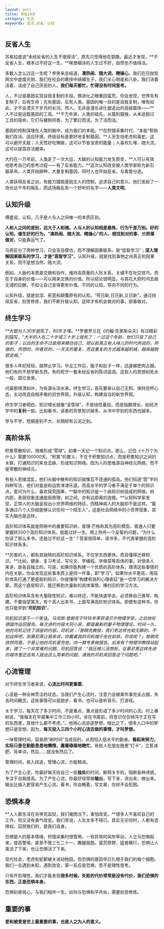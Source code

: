 ```yaml
---
layout: post
title: 写在29岁
category: 生活
keywords: 生活,反省，认知
---
```


## 反省人生 ##

苏格拉底说“未经反省的人生不值得活”，原先只觉得他在耍酷，最近才发现，**不反省人生，根本过不好这一生。**稀里糊涂的人生过不好，自然也不值得活。

多数人怎么过这一生呢？李笑来总结道，**凑热闹、随大流、瞎操心**。我们在日抛型网文中虚度光阴，我们在社会的裹挟中结婚生子，我们关心明星和八卦。我们活着活着，活成了自己厌恶的人。**我们每天都忙，忙得没有时间思考。**

人，不过是基因实现自我复制的手段。携进化之眼重回蛮荒，你会发现，世界先有复制子，后有生命；先有基因，后有人类。基因的唯一目的是自我复制，唯有如此，才不会湮灭于岁月的长河。而人，无非是漫长进化塑造出的高级载体——**人不过是运载基因的工具。**千万年来，人类的祖先，从猿到猿猴，从未逃脱过工具的宿命，它们与猪狗同类，为了繁衍而活，为了活而活。

基因的控制深埋在人类的脑中，成为我们的本能。**在狩猎采集时代，“本能”帮助我们存活、适应环境，终级目标是更好地复制基因。**人天生怕老虎和毒蛇，这可以避开天敌；人天性好吃懒做，这可以节省宝贵的能量；人喜欢扎堆、随大流，这可以提高存活概率。

大约在一万年前，人类走了一次大运，大脑的认知能力发生质变，**人可以有效地思考自己的思考过程——有了反省能力。**这次认知改变被人类学家称为新石器革命。人类开始耕种，大量复制基因，同时人也开始反省，与禽兽分途。

人类获得反省之剑，有能力摆脱基因主人的控制，追求自己的意义。他们发起了一场长达千年的叛乱，而这场叛乱有一个好听的名字——**人类文明**。

## 认知升级 ##
傅盛说，认知，几乎是人与人之间唯一的本质区别。

**人和人之间的差别，远大于人和猪。**人与人的认知相差悬殊，行为千差万别。好的认知，催生好的行为。“凑热闹、随大流、瞎操心”的人，想找到**对的事**，想**把事做对**，只能靠运气了。

马奇区分了两种学习，只会盲目模仿，而不理解因果联系，是“低智学习”；**深入理解因果联系的学习，才是“高智学习”**。认知升级，就是找到事物之间真正的因果关系，而不是想当然、随大流。

例如，人脉的本质是交换和协作，维持高质量的人际关系，关键不在社交技巧，而在于自身的价值——可以用来交换的价值。所以结论很明显，与其花大把时间去做无谓的应酬，不如让自己变得更有价值。不同的认知，导向不同的行为。

认知升级，就是加深、拓宽和颠覆原有的认知。“苟日新,日日新,又日新”，通过持续反省，刻苦修炼，我们不断升级认知。这样才有机会做对的事，把事做对。

## 终生学习 ##

**大部分人30岁就死了，80岁才埋。**罗曼罗兰在《约翰·克里斯朵夫》有过精彩的描写，“*大半的人在二十岁或三十岁上就死了：一过这个年龄，他们只变了自己的影子；以后的生命不过是用来模仿自己，把以前真正有人味儿的时代所说的，所做的，所想的，所喜欢的，一天天的重复，而且重复的方式越来越机械，越来越脱腔走板。*”

很多人年纪轻轻，就停止学习。毕业工作后，脑子和肚子一样，迅速被肥肉占据。他们有的不想学新东西，有的死守一套未经反省的陈词滥调。这些人的思想如死水一般，腐烂发臭。

问渠那得清如许，为有源头活水来。终生学习，首先要承认自己无知，保持空杯心态，主动改造自相矛盾的旧世界观，升级认知，构建自洽的新世界观。

终生学习者明白，知识增长就像“滚雪球”，不是线性叠加，而是指数增长，如经济学中的**复利**一般。比如看书，读者的背景知识越多，从书中学到的东西也越多。

学与不学，短期差别不大，长期却有云泥之别。

## 高阶体系 ##
积累零散知识，很难形成“雪球”。如果一天记一个知识点，那么，记住《十万个为什么》需要100000天。“积累”的要义，不在于积累知识点，而是积累知识之间的关联，打通知识的来龙去脉，形成知识网络。因为人的思维源自神经元网络，而不是零散的神经元。

有些人思维混乱，他们头脑中散布的知识就像互不连通的孤岛。他们知道“茴”字的四种写法，他们对星座和运势津津乐道。而高水平的学习者不满足于单个的知识点，爱问为什么，喜欢探究因果，**脑中的知识是一个由知识树组成的网络，树内部，表层现象连通底层原理，树之间，亦有远距离的连接。**认知科学家发现，正常人的大脑呈现出小世界网络的特征，而精神病人的大脑却不是这样。“最多通过六个人你就能够认识任何一个陌生人”，这是社会网络中的小世界现象，其实大脑也是这样。

高阶知识体系就是网络中的重要知识树，查理·芒格称其为高阶模型。普通人只要掌握好200个高阶知识体系，就能过好一生。网上热传一个反智的问题，“为什么你读了那么多书，还是过不好这一生”？答案很简单，读书多，不代表掌握的高阶知识体系多。

**厉害的人，都有其独特的高阶知识体系。不仅学东西更快，而且懂得迁移知识。**比如，健身、复习考试、写论文、学编程、学做菜等具体的事，对很多人来讲，是各自独立的。可是，如果你能构建一个优质的高阶体系，理清这些事情的内在关联，你会发现这些事本质上是同一件事，即“学习”。如果你水平更高，用高阶体系打通了更底层的知识，你就懂得“构建有效的心理表征”是一切学习的解决方案。而这个底层知识，能迁移到大量新的具体事情，横扫旧的学习方法。

高阶知识体系含有大量隐性知识，难以转述，不能快速学会，必须靠自己推导、构建。不要指望某天，有个高人出本书，上面写满高阶知识体系。即使有这种书，你也只能学到“**司机知识**”。

司机知识源于一个笑话。*马克斯·普朗克于1918年荣获诺贝尔物理学奖，之后他在德国作巡回报告。每次讲的内容大同小异，都是最新的量子物理理论。时间一久，他的司机记住了讲座的内容。司机说：「普朗克教授，我们老这样也挺无聊的，不如这样吧，到慕尼黑让我来讲，你戴着我的司机帽子坐在前排，你说呢？」普朗克欣然同意。于是让他的司机冒充他，向一群专家做报告。后来有个物理学教授站起来，提了一个非常难的问题。司机回答说：“我压根儿没想到，在慕尼黑这样先进的城市里还会有人提出这么简单的问题。请我的司机来回答这个问题吧。”*

## 心流管理 ##
对于终生学习者来说，**心流比时间更重要**。

心流是一种全神贯注的状态。当我们产生心流时，注意力会被某件事完全占据，失去时间概念。这些事情可以是跑步、看书，也可以是听音乐、打游戏。

关于学习，每天花了多少时间，不是重点，重点是形成了多少时间的心流。村上春树说，“我每天在早晨集中工作三四小时。坐在书案前，将意识仅仅倾泻于正在写的东西里，其他什么都不考虑。”。他用心流追逐梦想，相比之下，很多人口中的梦想只是空想。因为，**每天投入三四个小时心流去做的事情，才叫梦想。**

一味管理时间，容易把“刷时间”当成目的，从而陷入低水平的勤奋。**看起来努力，实际只是在勤勤恳恳地懒惰，庸庸碌碌地瞎忙**。有些人在朋友圈里“打卡”，立誓减肥、背单词，然后……就没有然后了。

管理时间，易入歧途，管理心流，方能精进。

为了产生心流，你最好每天给自己一些**独处**的时间，断网关手机，阻断各种诱惑，专注于自我提高。为了产生心流，你最好经常做**输出**，写下来，讲出来，做出来。输出比输入更容易产生心流。看书，你会睡着。写文章，你却不会犯困。

## 恐惧本身 ##
**人人都生活在肖申克监狱，我们被困当下，害怕改变。**很多人不喜欢自己的工作，但又没有勇气改变。我们常说，人生太多不得已。其实无论何时，人都有选择权。囚禁我们的，是我们自身。

恐惧是人的基本情绪，狩猎采集时很管用。一有异常的风吹草动，人立马恐惧起来，提高警惕，甚至不管三七二十一，撒腿就跑。蛮荒原野，猛兽横行，恐惧让人类活了下来，也让恐惧活了下来。

现代社会，老虎和蛇都被关进动物园，但恐惧的基因早已扎根于我们的每个细胞。我们一旦遇到未知，遇到改变，第一反应是恐惧，而不是理性思考。

只有开启理性，我们才能发现**很多时候，失败的代价常常是没有代价，我们恐惧的东西，正是恐惧本身。**

恐惧刻骨铭心，与我们相伴一生。如何与恐惧和平共处，需要刻苦修炼。

## 重要的事 ##

**爱和被爱是世上最重要的事，也是人之为人的意义。**
